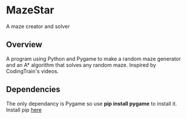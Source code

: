 # MazeStar
A maze creator and solver  
  
## Overview  
A program using Python and Pygame to make a random maze generator and an A* algorithm that solves any random maze. Inspired by CodingTrain's videos.

## Dependencies
The only dependancy is Pygame so use **pip install pygame** to install it.
Install pip [here](https://pip.pypa.io/en/stable/)
